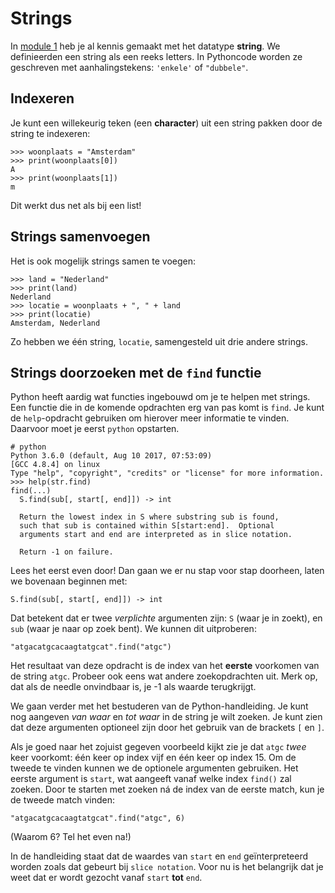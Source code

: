 # Strings

In [module 1](../python/basiselementen) heb je al kennis gemaakt met het datatype **string**. We definieerden een string als een reeks letters. In Pythoncode worden ze geschreven met aanhalingstekens: `'enkele'` of `"dubbele"`.

## Indexeren

Je kunt een willekeurig teken (een **character**) uit een string pakken door de string
te indexeren:

    >>> woonplaats = "Amsterdam"
    >>> print(woonplaats[0])
    A
    >>> print(woonplaats[1])
    m

Dit werkt dus net als bij een list!

## Strings samenvoegen

Het is ook mogelijk strings samen te voegen:

    >>> land = "Nederland"
    >>> print(land)
    Nederland
    >>> locatie = woonplaats + ", " + land
    >>> print(locatie)
    Amsterdam, Nederland

Zo hebben we één string, `locatie`, samengesteld uit drie andere strings.

## Strings doorzoeken met de `find` functie

Python heeft aardig wat functies ingebouwd om je te helpen met strings. Een functie die in de komende opdrachten erg van pas komt is `find`. Je kunt de `help`-opdracht gebruiken om hierover meer informatie te vinden. Daarvoor moet je eerst `python` opstarten.

    # python
    Python 3.6.0 (default, Aug 10 2017, 07:53:09)
    [GCC 4.8.4] on linux
    Type "help", "copyright", "credits" or "license" for more information.
    >>> help(str.find)
    find(...)
      S.find(sub[, start[, end]]) -> int

      Return the lowest index in S where substring sub is found,
      such that sub is contained within S[start:end].  Optional
      arguments start and end are interpreted as in slice notation.

      Return -1 on failure.

Lees het eerst even door! Dan gaan we er nu stap voor stap doorheen, laten we bovenaan beginnen met:

    S.find(sub[, start[, end]]) -> int

Dat betekent dat er twee *verplichte* argumenten zijn: `S` (waar je in zoekt),
en `sub` (waar je naar op zoek bent). We kunnen dit uitproberen:

    "atgacatgcacaagtatgcat".find("atgc")

Het resultaat van deze opdracht is de index van het **eerste** voorkomen van de
string `atgc`. Probeer ook eens wat andere zoekopdrachten uit. Merk op, dat als
de needle onvindbaar is, je -1 als waarde terugkrijgt.

We gaan verder met het bestuderen van de Python-handleiding. Je kunt
nog aangeven *van waar* en *tot waar* in de string je wilt zoeken. Je kunt zien
dat deze argumenten optioneel zijn door het gebruik van de brackets `[` en `]`.

Als je goed naar het zojuist gegeven voorbeeld kijkt zie je dat `atgc` *twee*
keer voorkomt: één keer op index vijf en één keer op index 15. Om de tweede te vinden kunnen we de optionele argumenten gebruiken. Het eerste argument is `start`, wat aangeeft vanaf welke index `find()` zal zoeken. Door te starten met zoeken ná de index van de eerste match, kun je de tweede match vinden:

    "atgacatgcacaagtatgcat".find("atgc", 6)

(Waarom 6? Tel het even na!)

In de handleiding staat dat de waardes van `start` en `end` geïnterpreteerd
worden zoals dat gebeurt bij `slice notation`. Voor nu is het belangrijk dat je weet dat er wordt gezocht vanaf `start` **tot** `end`.
